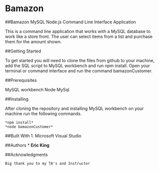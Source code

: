 # Bamazon

##Bamazon MySQL Node.js Command Line Interface Application

This is a command line application that works with a MySQL database to work like a store front. The user can select items from a list and purchase them for the amount shown.

##Getting Started

To get started you will need to clone the files from github to your machine, add the SQL script to MySQL workbench and run npm install. Open your terminal or command interface and run the command bamazonCustomer.

##Prerequisites

MySQL workbench
Node
MySql

##Installing

After cloning the repository and installing MySQL workbench on your machine run the following commands.

    *npm install*
    *node bamazonCustomer*

##Built With
    1. Microsoft Visual Studio

##Authors
    * **Eric King**

##Acknowledgments

    Big thank you to my TA's and Instructor
